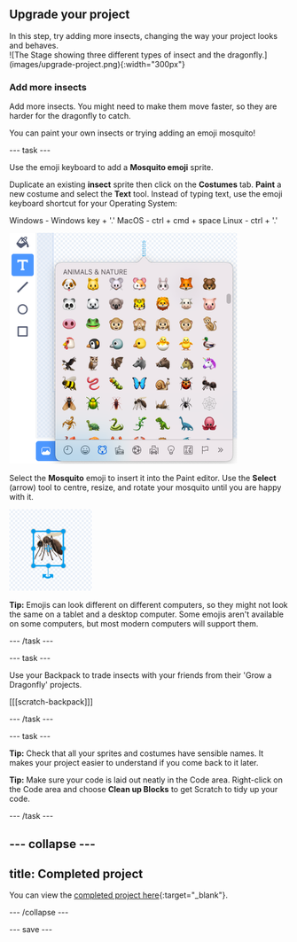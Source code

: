 ## Upgrade your project

<div style="display: flex; flex-wrap: wrap">
<div style="flex-basis: 200px; flex-grow: 1; margin-right: 15px;">
In this step, try adding more insects, changing the way your project looks and behaves.
</div>
<div>
![The Stage showing three different types of insect and the dragonfly.](images/upgrade-project.png){:width="300px"}
</div>
</div>

### Add more insects

Add more insects. You might need to make them move faster, so they are harder for the dragonfly to catch.

You can paint your own insects or trying adding an emoji mosquito!

--- task ---

Use the emoji keyboard to add a **Mosquito emoji** sprite. 

Duplicate an existing **insect** sprite then click on the **Costumes** tab. **Paint** a new costume and select the **Text** tool. Instead of typing text, use the emoji keyboard shortcut for your Operating System:

Windows - Windows key + '.'
MacOS - ctrl + cmd + space
Linux - ctrl + '.'

![The popup emoji keyboard with the 'animals and nature' category selected.](images/emoji-keyboard.png)

Select the **Mosquito** emoji to insert it into the Paint editor. Use the **Select** (arrow) tool to centre, resize, and rotate your mosquito until you are happy with it. 

![The mosquito emoji in the paint editor.](images/emoji-mosquito.png)

**Tip:** Emojis can look different on different computers, so they might not look the same on a tablet and a desktop computer. Some emojis aren't available on some computers, but most modern computers will support them.

--- /task ---

--- task ---

Use your Backpack to trade insects with your friends from their 'Grow a Dragonfly' projects.

[[[scratch-backpack]]]

--- /task ---

--- task ---

**Tip:** Check that all your sprites and costumes have sensible names. It makes your project easier to understand if you come back to it later.

**Tip:** Make sure your code is laid out neatly in the Code area. Right-click on the Code area and choose **Clean up Blocks** to get Scratch to tidy up your code.

--- /task ---

--- collapse ---
---
title: Completed project
---

You can view the [completed project here](https://scratch.mit.edu/projects/521688740/){:target="_blank"}.

--- /collapse ---

--- save ---
